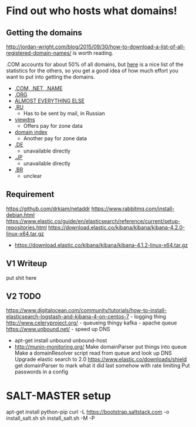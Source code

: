 # Find out who hosts what domains!

## Getting the domains
http://jordan-wright.com/blog/2015/09/30/how-to-download-a-list-of-all-registered-domain-names/ is worth reading.

.COM accounts for about 50% of all domains, but [here](http://w3techs.com/technologies/overview/top_level_domain/all) is a nice list of the statistics for the others, so you get a good idea of how much effort you want to put into getting the domains.

+ [.COM, .NET, .NAME](https://www.verisign.com/en_US/channel-resources/domain-registry-products/zone-file/index.xhtml)
+ [.ORG](http://w3techs.com/technologies/overview/top_level_domain/all)
+ [ALMOST EVERYTHING ELSE](https://czds.icann.org/en)
+ [.RU](https://www.nic.ru/dns/partners/en/all_lists_info.html)
    * Has to be sent by mail, in Russian
+ [viewdns](http://viewdns.info/data/)
    * Offers pay for zone data
+ [domain index](http://domainindex.com/tools/download-cctld-zone-files)
    * Another pay for zone data
+ [.DE](https://www.denic.de/en/faq-single/546/6/252.html?cHash=3f381e21588e73923150fe9097cb147d)
    * unavailable directly
+ [.JP](http://jprs.co.jp/en/regist.html#q17)
    * unavailable directly
+ [.BR](https://registro.br)
    * unclear




## Requirement
https://github.com/drkjam/netaddr
https://www.rabbitmq.com/install-debian.html
https://www.elastic.co/guide/en/elasticsearch/reference/current/setup-repositories.html
https://download.elastic.co/kibana/kibana/kibana-4.2.0-linux-x64.tar.gz
- https://download.elastic.co/kibana/kibana/kibana-4.1.2-linux-x64.tar.gz

## V1 Writeup
put shit here


## V2 TODO
https://www.digitalocean.com/community/tutorials/how-to-install-elasticsearch-logstash-and-kibana-4-on-centos-7 - logging thing
http://www.celeryproject.org/ - queueing thingy
kafka  - apache queue 
https://www.unbound.net/ - speed up DNS
+ apt-get install unbound unbound-host
+ http://munin-monitoring.org/
Make domainParser put things into queue
Make a domainResolver script read from queue and look up DNS
Upgrade elastic search to 2.0
https://www.elastic.co/downloads/shield
get domainParser to mark what it did last somehow with rate limiting
Put passwords in a config



# SALT-MASTER setup
apt-get install python-pip
curl -L https://bootstrap.saltstack.com -o install_salt.sh
sh install_salt.sh -M -P



       



